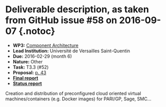# Deliverable description, as taken from GitHub issue #58 on 2016-09-07 {.notoc}

- **WP3:** [Component Architecture](https://github.com/OpenDreamKit/OpenDreamKit/tree/master/WP3)
- **Lead Institution:** Université de Versailles Saint-Quentin
- **Due:** 2016-02-29 (month 6)
- **Nature:** Other
- **Task:** T3.3 (#52)
- **Proposal:** [p. 43](https://github.com/OpenDreamKit/OpenDreamKit/raw/master/Proposal/proposal-www.pdf)
- **[Final report](https://github.com/OpenDreamKit/OpenDreamKit/raw/master/WP3/D3.1/report-final.pdf)**
- **[Status report](https://github.com/OpenDreamKit/OpenDreamKit/wiki/D3.1-Virtual-images-and-containers)**

Creation and distribution of preconfigured cloud oriented virtual machines/containers (e.g. Docker images) for PARI/GP, Sage, SMC...

